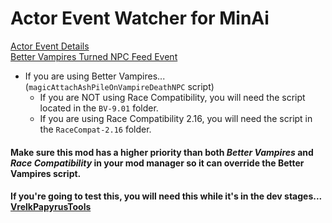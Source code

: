 # Actor Event Watcher for MinAi
[Actor Event Details](vrelk_ActorWatcherEffectScript.md)\
[Better Vampires Turned NPC Feed Event](magicAttachAshPileOnVampireDeathNPC.md)

 - If you are using Better Vampires... (`magicAttachAshPileOnVampireDeathNPC` script)
	 - If you are NOT using Race Compatibility, you will need the script located in the `BV-9.01` folder.
	 - If you are using Race Compatibility 2.16, you will need the script in the `RaceCompat-2.16` folder.

#### Make sure this mod has a higher priority than both *Better Vampires* and *Race Compatibility* in your mod manager so it can override the Better Vampires script.

#### If you're going to test this, you will need this while it's in the dev stages... [VrelkPapyrusTools](https://git.vrelk.com/vrelk-mods/Vrelk_PapyrusTools/releases)